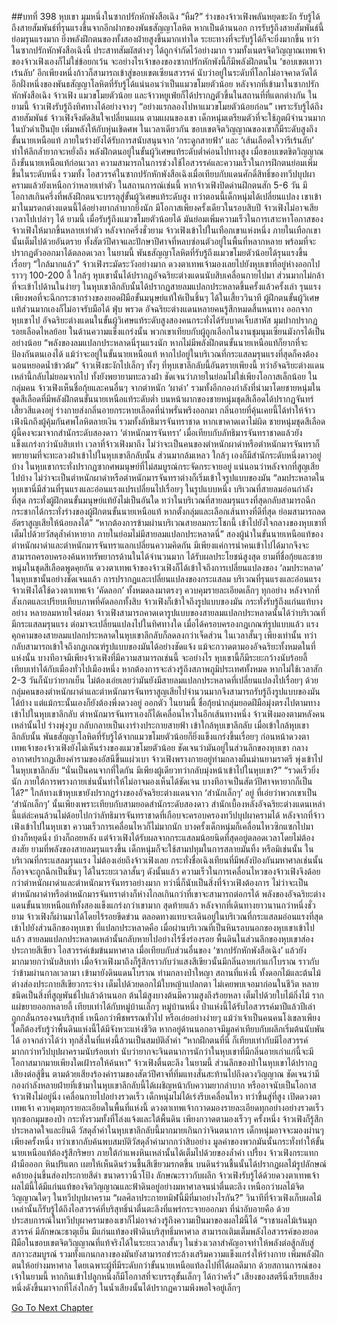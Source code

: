 ##บทที่ 398 หุบเขา
มุมหนึ่งในซากปรักหักพังสือเฉิง
“หืม?”
ร่างของจ้าวเฟิงพลันหยุดชะงัก รับรู้ได้ถึงสายสัมพันธ์ที่รุนแรงขึ้นจากอีกฝากของพันธสัญญาโลหิต
หากเป็นด้านนอก การรับรู้ถึงสายสัมพันธ์นี้ย่อมรุนแรงมาก ยิ่งพลังฝึกตนของทั้งสองฝ่ายสูงขึ้นมากเท่าใด ระยะทางที่จะรับรู้ได้ก็จะยิ่งมากขึ้น
ทว่าในซากปรักหักพังสือเฉิงนี้ ประสาทสัมผัสต่างๆ ได้ถูกจำกัดไว้อย่างมาก รวมทั้งเนตรจิตวิญญาณเทพเจ้าของจ้าวเฟิงเองก็ไม่ใช่ข้อยกเว้น จะอย่างไรเจ้าของของซากปรักหักพังนี้ก็มีพลังฝึกตนใน ‘ขอบเขตเทวาเร้นลับ’ อีกเพียงหนึ่งก้าวก็สามารถเข้าสู่ขอบเขตเซียนสวรรค์ นับว่าอยู่ในระดับที่โลกไม่อาจคาดวัดได้
อีกฝั่งหนึ่งของพันธสัญญาโลหิตที่รับรู้ได้แน่นอนว่าเป็นแมวขโมยตัวน้อย
หลังจากที่เข้ามาในซากปรักหักพังสือเฉิง จ้าวเฟิง แมวขโมยตัวน้อย และจ้าวหยูเฟ่ยก็ได้ปรากฏตัวขึ้นในสถานที่ที่แตกต่างกัน
ในยามนี้
จ้าวเฟิงรับรู้ถึงทิศทางได้อย่างจางๆ
“อย่างแรกลองไปหาแมวขโมยตัวน้อยก่อน”
เพราะรับรู้ได้ถึงสายสัมพันธ์ จ้าวเฟิงจึงตัดสินใจเปลี่ยนแผน
ตามแผนของเขา เด็กหนุ่มเตรียมตัวที่จะใช้ภูตผีจำนวนมากในบัวดำเป็นปุ๋ย เพิ่มพลังให้กับหุ่นเชิดศพ
ในเวลาเดียวกัน ขอบเขตจิตวิญญาณของเขาก็มีระดับสูงถึงขั้นนายเหนือแท้ ภายในร่างยังได้รับการสนับสนุนจาก ‘กระดูกสายฟ้า’ และ ‘เส้นเลือดใจวารีเร้นลับ’ ทำให้ลึกล้ำยากจะหยั่งถึง พลังฝึกตนอยู่ในขั้นผู้วิเศษแท้ระดับต่ำค่อนไปทางสูง
เมื่อขอบเขตขิตวิญญาณถึงขั้นนายเหนือแท้ก่อนเวลา ความสามารถในการช่วงใช้ไอสวรรค์และความเร็วในการฝึกตนย่อมเพิ่มขึ้นในระดับหนึ่ง
รวมทั้ง ไอสวรรค์ในซากปรักหักพังสือเฉิงเมื่อเทียบกับแดนศักดิ์สิทธิ์ของทวีปบุปผาครามแล้วยังเหนือกว่าหลายเท่าตัว
ในสถานการณ์เช่นนี้ หากจ้าวเฟิงปิดด่านฝึกตนสัก 5-6 วัน มีโอกาสเกินครึ่งที่พลังฝึกตนจะบรรลุสู่ขั้นผู้วิเศษแท้ระดับสูง
ทว่าตอนนี้เด็กหนุ่มได้เปลี่ยนแปลง
เขาเข้ามาในมรดกต่างแดนนี้ได้อย่างยากลำบากยิ่งนัก มีโอกาสเพียงครั้งเดียวในรอบสิบปี จ้าวเฟิงไม่อาจเสียเวลาไปเปล่าๆ ได้
ยามนี้ เมื่อรับรู้ถึงแมวขโมยตัวน้อยได้ มันย่อมเพิ่มความเร็วในการเสาะหาโอกาสของจ้าวเฟิงให้มากขึ้นหลายเท่าตัว
หลังจากครึ่งชั่วยาม
จ้าวเฟิงเข้าไปในเทือกเขาแห่งหนึ่ง ภายในเทือกเขานั้นเต็มไปด้วยอันตราย ทั้งสัตว์ปีศาจและปักษาปีศาจที่หลบซ่อนตัวอยู่ในพื้นที่หลากหลาย พร้อมที่จะปรากฏตัวออกมาได้ตลอดเวลา
ในยามนี้
พันธสัญญาโลหิตที่รับรู้ถึงแมวขโมยตัวน้อยได้รุนแรงขึ้นเรื่อยๆ
“ใกล้มากแล้ว”
จ้าวเฟิงระมัดระวังอย่างมาก ดวงตาเทพเจ้ามองเลยไปยังหุบเขาที่อยู่ห่างออกไปราวๆ 100-200 ลี้
ใกล้ๆ หุบเขานั้นได้ปรากฏอัจฉริยะต่างแดนนับสิบเคลื่อนกายไปมา ส่วนมากไม่กล้าที่จะเข้าไปด้านในง่ายๆ
ในหุบเขาลึกลับนั้นได้ปรากฏสายลมแปลกประหลาดขึ้นครั้งแล้วครั้งเล่า รุนแรงเพียงพอที่จะฉีกกระชากร่างของยอดฝีมือขั้นมนุษย์แท้ให้เป็นชิ้นๆ ได้ในเสี้ยววินาที ผู้ฝึกตนขั้นผู้วิเศษแท้ส่วนมากเองก็ไม่อาจรับมือได้
ฟุ่บ พรวด
อัจฉริยะต่างแดนหลายคนรู้สึกหมดสิ้นหนทาง ออกจากหุบเขาไป
อัจฉริยะต่างแดนในขั้นผู้วิเศษแท้ระดับสูงสองคนกระทั่งได้รับบาดเจ็บสาหัส มุมปากปรากฏรอยเลือดไหลย้อย
ในด้านความแข็งแกร่งนั้น พวกเขาเทียบกับผู้ถูกเลือกในงานชุมนุมเซียนมังกรได้เป็นอย่างน้อย
“พลังของลมแปลกประหลาดนี่รุนแรงนัก หากไม่มีพลังฝึกตนขั้นนายเหนือแท้ก็ยากที่จะป้องกันตนเองได้ แม้ว่าจะอยู่ในขั้นนายเหนือแท้ หากไปอยู่ในบริเวณที่กระแสลมรุนแรงที่สุดก็คงต้องนอนหยอดน้ำข้าวต้ม”
จ้าวเฟิงชะงักไปเล็กๆ
ทั้งๆ ที่หุบเขาลึกลับนี้อันตรายเพียงนี้ ทว่าอัจฉริยะต่างแดนเหล่านี้กลับไม่ยอมจากไป ทั้งยังพยายามทะลวงฝ่า ชัดเจนว่าภายในย่อมไม่ใช่เพียงโอกาสเล็กน้อย
ในกลุ่มคน
จ้าวเฟิงเห็นชื่อกุ้ยและคนอื่นๆ จากตำหนัก ‘ผาดำ’ รวมทั้งอีกกองกำลังที่นำมาโดยชายหนุ่มในชุดสีเลือดที่มีพลังฝึกตนขั้นนายเหนือแท้ระดับต่ำ
บนหน้าผากของชายหนุ่มชุดสีเลือดได้ปรากฏจันทร์เสี้ยวสีแดงอยู่ ร่างกายส่งกลิ่นอายกระหายเลือดที่น่าพรั่นพรึงออกมา
กลิ่นอายที่คุ้นเคยนี้ได้ทำให้จ้าวเฟิงนึกถึงผู้คุ้มกันศพโลหิตลายเงิน รวมทั้งลัทธิมารจันทราชาด
หากเขาคาดเดาไม่ผิด ชายหนุ่มชุดสีเลือดผู้นี้คงจะมาจากสำนักระดับสองดาว ‘ตำหนักมารจันทรา’ เมื่อเทียบกับลัทธิมารจันทราชาดแล้วยังแข็งแกร่งกว่านับสิบเท่า
เวลาที่จ้าวเฟิงมาถึง ไม่ว่าจะเป็นคนของตำหนักผาดำหรือตำหนักมารจันทราก็พยายามที่จะทะลวงฝ่าเข้าไปในหุบเขาลึกลับนั้น ส่วนมากล้มเหลว
ใกล้ๆ เองก็มีสำนักระดับหนึ่งดาวอยู่บ้าง ในหุบเขากระทั่งปรากฏซากศพมนุษย์ที่ไม่สมบูรณ์กระจัดกระจายอยู่
แน่นอนว่าหลังจากที่สูญเสียไปบ้าง ไม่ว่าจะเป็นตำหนักผาดำหรือตำหนักมารจันทราต่างก็เริ่มเข้าใจรูปแบบของมัน
“ลมประหลาดในหุบเขานี่มีส่วนที่รุนแรงและอ่อนแรงแปรเปลี่ยนไปเรื่อยๆ ในรูปแบบหนึ่ง บริเวณที่สายลมอ่อนกำลังที่สุด กระทั่งผู้ฝึกตนขั้นมนุษย์แท้ยังไม่เป็นอันใด ทว่าในบริเวณที่สายลมรุนแรงที่สุดกลับสามารถฉีกกระชากได้กระทั่งร่างของผู้ฝึกตนขั้นนายเหนือแท้ หากตั้งกลุ่มและเลือกเส้นทางที่ดีที่สุด ย่อมสามารถลดอัตราสูญเสียให้น้อยลงได้”
“หากต้องการข้ามผ่านบริเวณสายลมกระโชกนี้ เข้าไปยังใจกลางของหุบเขาที่เต็มไปด้วยวัสดุล้ำค่าหายาก ภายในย่อมไม่มีสายลมแปลกประหลาดนี่”
สองผู้นำในขั้นนายเหนือแท้ของตำหนักผาดำและตำหนักมารจันทราแลกเปลี่ยนความคิดกัน
มีเพียงแค่การนำคนเข้าไปได้มากจึงจะสามารถครอบครองค้นหาทรัพยากรด้านในได้จำนวนมาก ได้รับผลประโยชน์สูงสุด
ยามที่ชื่อกุ้ยและชายหนุ่มในชุดสีเลือดพูดคุยกัน ดวงตาเทพเจ้าของจ้าวเฟิงก็ได้เข้าใจถึงการเปลี่ยนแปลงของ ‘ลมประหลาด’ ในหุบเขานั้นอย่างชัดเจนแล้ว
การปรากฏและเปลี่ยนแปลงของกระแสลม บริเวณที่รุนแรงและอ่อนแรง จ้าวเฟิงได้ใช้ดวงตาเทพเจ้า ‘คัดลอก’ ทั้งหมดลงมาตรงๆ ควบคุมรายละเอียดเล็กๆ ทุกอย่าง
หลังจากที่สังเกตและเปรียบเทียบภาพที่คัดลอกทั้งสิบ จ้าวเฟิงก็เข้าใจถึงรูปแบบของมัน กระทั่งรับรู้ถึงแก่นแท้บางอย่าง
หลายลมหายใจต่อมา
จ้าวเฟิงสามารถคาดเดารูปแบบของสายลมแปลกประหลาดนั้นได้ว่าบริเวณที่มีกระแสลมรุนแรง ต่อมาจะเปลี่ยนแปลงไปในทิศทางใด
เมื่อได้ครอบครองกฎเกณฑ์รูปแบบแล้ว แรงคุกคามของสายลมแปลกประหลาดในหุบเขาลึกลับก็ลดลงกว่าเจ็ดส่วน
ในเวลาสั้นๆ เพียงเท่านั้น ทว่ากลับสามารถเข้าใจถึงกฎเกณฑ์รูปแบบของมันได้อย่างชัดแจ้ง แม้จะกวาดตามองอัจฉริยะทั้งหมดในที่แห่งนั้น บางทีอาจมีเพียงจ้าวเฟิงที่มีความสามารถเช่นนี้
จะอย่างไร หุบเขานี้ก็มีระยะกว้างนับร้อยลี้ เทียบเท่าได้กับเมืองทั่วไปเมืองหนึ่ง หากต้องการจะล่วงรู้ถึงสภาพภูมิประเทศทั้งหมด หากไม่ใช้เวลาสัก 2-3 วันก็นับว่ายากเย็น ไม่ต้องเอ่ยเลยว่ามันยังมีสายลมแปลกประหลาดที่เปลี่ยนแปลงไปเรื่อยๆ ด้วย
กลุ่มคนของตำหนักผาดำและตำหนักมารจันทราสูญเสียไปจำนวนมากจึงสามารถรับรู้ถึงรูปแบบของมันได้บ้าง แต่แม้กระนั้นเองก็ยังต้องพึ่งดวงอยู่
ออกตัว
ในยามนี้ ชื่อกุ้ยนำกลุ่มยอดฝีมือมุ่งตรงไปตามทาง เข้าไปในหุบเขาลึกลับ
ตำหนักมารจันทราเองก็ได้เคลื่อนไหวในอีกเส้นทางหนึ่ง
จ้าวเฟิงมองตามหลังคนเหล่านั้นไป ร่างพุ่งวูบ กลับกลายเป็นเงาร่างประกายสายฟ้า เข้าใกล้หุบเขาลึกลับ
เมื่อเข้าใกล้หุบเขาลึกลับนั้น พันธสัญญาโลหิตที่รับรู้ได้จากแมวขโมยตัวน้อยก็ยิ่งแข็งแกร่งขึ้นเรื่อยๆ
ก่อนหน้าดวงตาเทพเจ้าของจ้าวเฟิงยังไม่เห็นร่างของแมวขโมยตัวน้อย ชัดเจนว่ามันอยู่ในส่วนลึกของหุบเขา
กลางอากาศปรากฏเสียงคำรามของอัสนีขึ้นแผ่วเบา จ้าวเฟิงพรางกายอยู่ท่ามกลางผืนม่านยามราตรี พุ่งเข้าไปในหุบเขาลึกลับ
“นั่นเป็นคนจากที่ใดกัน มีเพียงผู้เดียวทว่ากลับมุ่งหน้าเข้าไปในหุบเขา?”
“รวดเร็วยิ่งนัก ภายใต้การพรางกายเช่นนั้นทำให้ไม่อาจมองเห็นได้ชัดเจน บางทีอาจเป็นสัตว์ปีศาจหายากก็เป็นได้?”
ใกล้ทางเข้าหุบเขายังปรากฏร่างของอัจฉริยะต่างแดนจาก ‘สำนักเล็กๆ’ อยู่
ที่เอ่ยว่าพวกเขาเป็น ‘สำนักเล็กๆ’ นั้นเพียงเพราะเทียบกับสามยอดสำนักระดับสองดาว สำนักเบื้องหลังอัจฉริยะต่างแดนเหล่านี้แต่ล่ะคนล้วนไม่ด้อยไปกว่าลัทธิมารจันทราชาดที่เกือบจะครอบครองทวีปบุปผาครามได้
หลังจากที่จ้าวเฟิงเข้าไปในหุบเขา ความเร็วการเคลื่อนไหวก็ไม่มากนัก
บางครั้งเด็กหนุ่มก็เคลื่อนไหวซิกแซกไปมา บ้างก็หยุดนิ่ง บ้างก็ถอยหลัง
แต่จ้าวเฟิงได้รับผลจากกระแสลมน้อยนิดที่สุดอยู่ตลอดเวลาโดยไม่ต้องสงสัย ยามที่พลังของสายลมรุนแรงขึ้น เด็กหนุ่มก็จะใช้สามปทุมในการสลายมันทิ้ง
หรือมิเช่นนั้น ในบริเวณที่กระแสลมรุนแรง ไม่ต้องเอ่ยถึงจ้าวเฟิงเลย กระทั่งชื่อเฉิงเทียนที่มีพลังป้องกันมหาศาลเช่นนั้นก็อาจจะถูกฉีกเป็นชิ้นๆ ได้ในระยะเวลาสั้นๆ
ดังนั้นแล้ว ความเร็วในการเคลื่อนไหวของจ้าวเฟิงจึงด้อยกว่าตำหนักผาดำและตำหนักมารจันทราอย่างมาก
ทว่านี่ก็นับเป็นสิ่งที่จ้าวเฟิงต้องการ
ไม่ว่าจะเป็นตำหนักผาดำหรือตำหนักมารจันทราต่างก็ห่างไกลเกินกว่าที่เขาจะสามารถต่อกรได้ พลังของอัจฉริยะต่างแดนขั้นนายเหนือแท้ทั้งสองแข็งแกร่งกว่าเขามาก
สุดท้ายแล้ว
หลังจากที่เดินทางยาวนานกว่าหนึ่งชั่วยาม จ้าวเฟิงก็ผ่านมาได้โดยไร้รอยขีดข่วน ตลอดทางแทบจะเดินอยู่ในบริเวณที่กระแสลมอ่อนแรงที่สุด เข้าไปยังส่วนลึกของหุบเขา
ที่แปลกประหลาดคือ
เมื่อผ่านบริเวณที่เป็นหินรอบนอกของหุบเขาเข้าไปแล้ว สายลมแปลกประหลาดเหล่านั้นกลับหายไปอย่างไร้ซึ่งร่องรอย
พื้นดินในส่วนลึกของหุบเขาส่องประกายสีเขียว ไอสวรรค์เข้มข้นมหาศาล เมื่อเทียบกับส่วนอื่นของ ‘ซากปรักหักพังสือเฉิง’ แล้วยังมากมายกว่านับสิบเท่า
เมื่อจ้าวเฟิงมาถึงก็รู้สึกราวกับว่าแสงสีเขียวนั้นมีกลิ่นอายเก่าแก่โบราณ ราวกับว่าข้ามผ่านกาลเวลามา เข้ามายังดินแดนโบราณ ท่ามกลางป่าใหญา
สถานที่แห่งนี้ ทั้งดอกไม้และต้นไม้ต่างส่องประกายสีเขียวกระจ่าง เต็มไปด้วยดอกไม้ใบหญ้าแปลกตา ไม่เคยพบเจอมาก่อนในชีวิต หลายชนิดเป็นสิ่งที่สูญพันธ์ไปแล้วด้านนอก
ต้นไม้สูงบางต้นมีความสูงถึงร้อยหลา เต็มไปด้วยใบไม้กิ่งไม้ รากแผ่ขยายออกหลายลี้ เทียบเท่าได้กับหมู่บ้านเล็กๆ หมู่บ้านหนึ่ง
ป่าแห่งนี้ได้รับไอสวรรค์มาปีแล้วปีเล่า ถูกกลั่นกรองจนบริสุทธิ์ เหนือกว่าพืชพรรณทั่วไป
หรือเอ่ยอย่างง่ายๆ แม้ว่าเจ้าเป็นคนคนโง่เขลาเพียงใดก็ต้องรับรู้ว่าพื้นดินแห่งนี้ได้มีจังหวะแห่งชีวิต หากอยู่ด้านนอกอาจมีมูลค่าเทียบกับผลึกเริ่มต้นนับพันได้
อาจกล่าวได้ว่า ทุกสิ่งในที่แห่งนี้ล้วนเป็นสมบัติล้ำค่า
“หากฝึกตนที่นี่ ก็เทียบเท่ากับมีไอสวรรค์มากกว่าทวีปบุปผาครามนับร้อยเท่า นับว่ายากจะจินตนาการนักว่าในหุบเขาที่มีกลิ่นอายเก่าแก่นี้จะมีโอกาสมากมายเพียงใดเฝ้ารอให้ค้นหา”
จ้าวเฟิงตื่นตะลึง
ในยามนี้ ส่วนลึกของป่าในหุบเขาได้ปรากฏเสียงต่อสู้ขึ้น ตามด้วยเสียงร้องคำรามของสัตว์ปีศาจที่ทิ่มแทงสั่นสะท้านไปถึงดวงวิญญาณ
ชัดเจนว่ามีกองกำลังหลายฝ่ายที่เข้ามาในหุบเขาลึกลับนี้ได้เผชิญหน้ากับความยากลำบาก หรืออาจนับเป็นโอกาส
จ้าวเฟิงไม่อยู่นิ่ง เคลื่อนกายไปอย่างรวดเร็ว
เด็กหนุ่มไม่ได้เร่งรีบเคลื่อนไหว ทว่าขึ้นสู่ที่สูง เปิดดวงตาเทพเจ้า ควบคุมทุกรายละเอียดในพื้นที่แห่งนี้
ดวงตาเทพเจ้ากวาดมองรายละเอียดทุกอย่างอย่างรวดเร็ว ทุกซอกมุมของป่า กระทั่งรวมทั้งที่โล่งแจ้งและใต้พื้นดิน
เพียงกวาดตามองเร็วๆ ครั้งหนึ่ง จ้าวเฟิงก็รู้สึกประหลาดใจและยินดี
วัสดุล้ำค่าในหุบเขาลึกลับนี้มากมายเกินกว่าจินตนาการ
เด็กหนุ่มอาจจะมองผ่านๆ เพียงครั้งหนึ่ง ทว่าเขากลับค้นพบสมบัติวัสดุล้ำค่ามากกว่าสิบอย่าง มูลค่าของพวกมันนั้นกระทั่งทำให้ขั้นนายเหนือแท้ต้องรู้สึกริษยา
ภายใต้กำแพงหินเหล่านั้นได้เต็มไปด้วยของล้ำค่า
เปรี้ยง
จ้าวเฟิงกระแทกฝ่ามือออก หินปริแตก เผยให้เห็นดินร่วนชื้นสีเขียวมรกตขึ้น
บนดินร่วนชื้นนั้นได้ปรากฏผลไม้รูปลักษณ์คล้ายองุ่นขึ้นส่องประกายสีดำ ขนาดราวนิ้วโป้ง ลักษณะราวกับผลึก
จ้าวเฟิงรับรู้ได้ด้วยดวงตาเทพเจ้า ผลไม้นี้ได้มีแก่นแท้ของจิตวิญญาณและฟ้าดินอยู่อย่างมหาศาลจนน่าตื่นตะลึง เหนือกว่าผลไม้จิตวิญญาณใดๆ ในทวีปบุปผาคราม
“ผลศิลาประกายทมิฬนี้มีที่มาอย่างไรกัน?”
วินาทีที่จ้าวเฟิงเก็บผลไม้เหล่านั้นก็รับรู้ได้ถึงไอสวรรค์ที่บริสุทธิ์น่าตื่นตะลึงที่แพร่กระจายออกมา
ที่น่าอับอายคือ ด้วยประสบการณ์ในทวีปบุผาครามของเขาก็ไม่อาจล่วงรู้ถึงความเป็นมาของผลไม้นี้ได้
“ราชาผลไม้เร้นมุกสวรรค์ มีลักษณะธาตุเย็น มีแก่นแท้ของฟ้าดินบริสุทธิ์มหาศาล สามารถเติมเต็มพลังไอสวรรค์ของยอดฝีมือในขอบเขตจิตวิญญาณที่แท้จริงได้ในระยะเวลาสั้นๆ ในช่วงเวลาสำคัญอาจทำให้พลังต่อสู้กลับสู่สภาวะสมบูรณ์ รวมทั้งแกนกลางของมันยังสามารถชำระล้างเสริมความแข็งแกร่งให้ร่างกาย เพิ่มพลังฝึกตนให้อย่างมหาศาล โดยเฉพาะผู้ที่มีระดับกว่าขั้นนายเหนือแท้ลงไปที่ได้ผลดีมาก ด้วยสถานการณ์ของเจ้าในยามนี้ หากกินเข้าไปลูกหนึ่งก็มีโอกาสที่จะบรรลุขั้นเล็กๆ ได้กว่าครึ่ง”
เสียงของสตรีนิ่งเรียบเสียงหนึ่งดังขึ้นมาจากที่โล่งใกล้ๆ ในน้ำเสียงนั้นได้ปรากฏความพึงพอใจอยู่เล็กๆ


[Go To Next Chapter]( ./178.md)